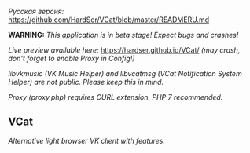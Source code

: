 *Русская версия:* https://github.com/HardSer/VCat/blob/master/READMERU.md

**WARNING:** _This application is in beta stage! Expect bugs and crashes!_

*Live preview available here:* https://hardser.github.io/VCat/ *(may crash, don't forget to enable Proxy in Config!)*

*libvkmusic (VK Music Helper) and libvcatmsg (VCat Notification System Helper) are not public. Please keep this in mind.*

*Proxy (proxy.php) requires CURL extension. PHP 7 recommended.*

## VCat

*Alternative light browser VK client with features.*

